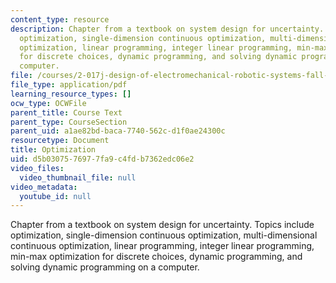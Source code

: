 ```yaml
---
content_type: resource
description: Chapter from a textbook on system design for uncertainty. Topics include
  optimization, single-dimension continuous optimization, multi-dimensional continuous
  optimization, linear programming, integer linear programming, min-max optimization
  for discrete choices, dynamic programming, and solving dynamic programming on a
  computer.
file: /courses/2-017j-design-of-electromechanical-robotic-systems-fall-2009/d5b0307576977fa9c4fdb7362edc06e2_MIT2_017JF09_ch07.pdf
file_type: application/pdf
learning_resource_types: []
ocw_type: OCWFile
parent_title: Course Text
parent_type: CourseSection
parent_uid: a1ae82bd-baca-7740-562c-d1f0ae24300c
resourcetype: Document
title: Optimization
uid: d5b03075-7697-7fa9-c4fd-b7362edc06e2
video_files:
  video_thumbnail_file: null
video_metadata:
  youtube_id: null
---
```

Chapter from a textbook on system design for uncertainty. Topics include optimization, single-dimension continuous optimization, multi-dimensional continuous optimization, linear programming, integer linear programming, min-max optimization for discrete choices, dynamic programming, and solving dynamic programming on a computer.

